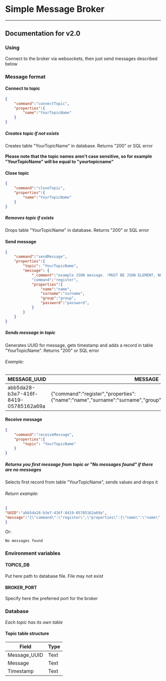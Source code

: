 # Simple Message Broker
---
## Documentation for v2.0

### Using
Connect to the broker via websockets, then just send messages described below

### Message format

#### Connect to topic
```JSON
{
    "command":"connectTopic",
    "properties":{
        "name":"YourTopicName"
    }
}
```
##### Creates topic if not exists
Creates table "YourTopicName" in database.
Returns "200" or SQL error
<br>
</br>
**Please note that the topic names aren't case sensitive, so for example "YourTopicName" will be equal to "yourtopicname"**
#### Close topic
```JSON
{
    "command":"closeTopic",
    "properties":{
        "name":"YourTopicName"
    }
}
```
##### Removes  topic if exists
Drops table "YourTopicName" in database.
Returns "200" or SQL error

#### Send message
```JSON
{
    "command":"sendMessage",
    "properties":{
        "topic": "YourTopicName",
        "message": { 
            "_comment":"example JSON message. !MUST BE JSON ELEMENT, NOT STRING!"
            "command":"register", 
            "properties":{
                "name":"name",
                "surname":"surname",
                "group":"group",
                "password":"password",
            }
        }
    }
}
```
##### Sends message in topic
Generates UUID for message, gets timestamp and adds a record in table "YourTopicName".
Returns "200" or SQL error
###### Example:

| MESSAGE_UUID                         | MESSAGE                                                                                                       | TIMESTAMP                      |
| ------------------------------------ | ------------------------------------------------------------------------------------------------------------- | ------------------------------ |
| abb5da28-b3e7-416f-8419-05785162a69a | {"command":"register","properties":{"name":"name","surname":"surname","group":"group","password":"password"}} | 2025-07-17T08:52:26.763629389Z |

#### Receive message
```JSON
{
    "command":"receiveMessage",
    "properties":{
        "topic": "YourTopicName"
    }
}
```
##### Returns you first message from topic or "No messages found" if there are no messages
Selects first record from table "YourTopicName", sends values and drops it
###### Return example:
```JSON
{
"UUID":"abb5da28-b3e7-416f-8419-05785162a69a",
"message":"{\"command\":\"register\",\"properties\":{\"name\":\"name\",\"surname\":\"surname\",\"group\":\"group\",\"password\":\"password\"}}"
}
```
Or:
```
No messages found
```

### Environment variables
#### TOPICS_DB
Put here path to database file. File may not exist
#### BROKER_PORT
Specify here the preferred port for the broker


### Database

*Each topic has its own table*
#### Topic table structure

| Field        | Type |
| ------------ | ---- |
| Message_UUID | Text |
| Message      | Text |
| Timestamp    | Text |
